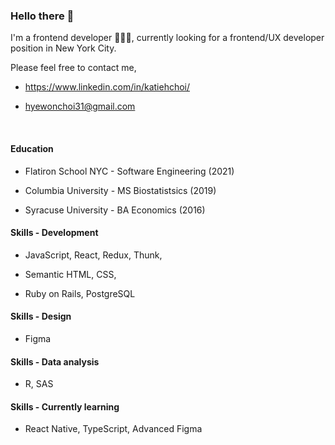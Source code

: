 ### Hello there 👋

I'm a frontend developer 👩🏻‍💻, currently looking for a frontend/UX developer position in New York City.

Please feel free to contact me,

- https://www.linkedin.com/in/katiehchoi/

- hyewonchoi31@gmail.com

<br>

#### Education

- Flatiron School NYC - Software Engineering (2021)

- Columbia University - MS Biostatistsics (2019)

- Syracuse University - BA Economics (2016)

#### Skills - Development

- JavaScript, React, Redux, Thunk,

- Semantic HTML, CSS,

- Ruby on Rails, PostgreSQL

#### Skills - Design

- Figma

#### Skills - Data analysis

- R, SAS

#### Skills - Currently learning

- React Native, TypeScript, Advanced Figma


<!--
**katiehyewonchoi/katiehyewonchoi** is a ✨ _special_ ✨ repository because its `README.md` (this file) appears on your GitHub profile.

Here are some ideas to get you started:

- 🔭 I’m currently working on ...
- 🌱 I’m currently learning ...
- 👯 I’m looking to collaborate on ...
- 🤔 I’m looking for help with ...
- 💬 Ask me about ...
- 📫 How to reach me: ...
- 😄 Pronouns: ...
- ⚡ Fun fact: ...
-->

